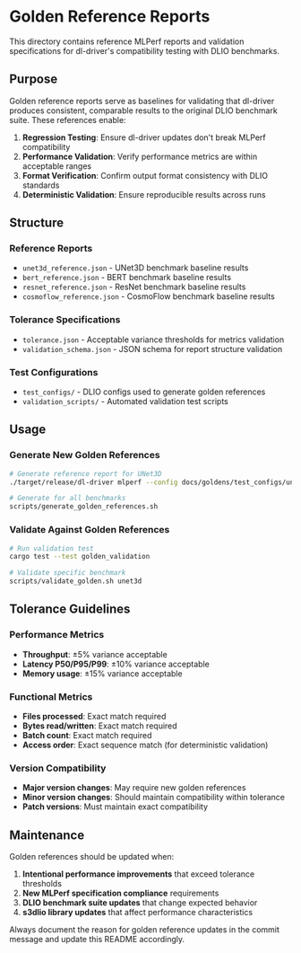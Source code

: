# Golden Reference Reports

This directory contains reference MLPerf reports and validation specifications for dl-driver's compatibility testing with DLIO benchmarks.

## Purpose

Golden reference reports serve as baselines for validating that dl-driver produces consistent, comparable results to the original DLIO benchmark suite. These references enable:

1. **Regression Testing**: Ensure dl-driver updates don't break MLPerf compatibility
2. **Performance Validation**: Verify performance metrics are within acceptable ranges
3. **Format Verification**: Confirm output format consistency with DLIO standards
4. **Deterministic Validation**: Ensure reproducible results across runs

## Structure

### Reference Reports
- `unet3d_reference.json` - UNet3D benchmark baseline results
- `bert_reference.json` - BERT benchmark baseline results  
- `resnet_reference.json` - ResNet benchmark baseline results
- `cosmoflow_reference.json` - CosmoFlow benchmark baseline results

### Tolerance Specifications
- `tolerance.json` - Acceptable variance thresholds for metrics validation
- `validation_schema.json` - JSON schema for report structure validation

### Test Configurations
- `test_configs/` - DLIO configs used to generate golden references
- `validation_scripts/` - Automated validation test scripts

## Usage

### Generate New Golden References
```bash
# Generate reference report for UNet3D
./target/release/dl-driver mlperf --config docs/goldens/test_configs/unet3d.yaml --format json --output docs/goldens/unet3d_reference.json

# Generate for all benchmarks
scripts/generate_golden_references.sh
```

### Validate Against Golden References
```bash
# Run validation test
cargo test --test golden_validation

# Validate specific benchmark
scripts/validate_golden.sh unet3d
```

## Tolerance Guidelines

### Performance Metrics
- **Throughput**: ±5% variance acceptable
- **Latency P50/P95/P99**: ±10% variance acceptable
- **Memory usage**: ±15% variance acceptable

### Functional Metrics
- **Files processed**: Exact match required
- **Bytes read/written**: Exact match required
- **Batch count**: Exact match required
- **Access order**: Exact sequence match (for deterministic validation)

### Version Compatibility
- **Major version changes**: May require new golden references
- **Minor version changes**: Should maintain compatibility within tolerance
- **Patch versions**: Must maintain exact compatibility

## Maintenance

Golden references should be updated when:
1. **Intentional performance improvements** that exceed tolerance thresholds
2. **New MLPerf specification compliance** requirements
3. **DLIO benchmark suite updates** that change expected behavior
4. **s3dlio library updates** that affect performance characteristics

Always document the reason for golden reference updates in the commit message and update this README accordingly.